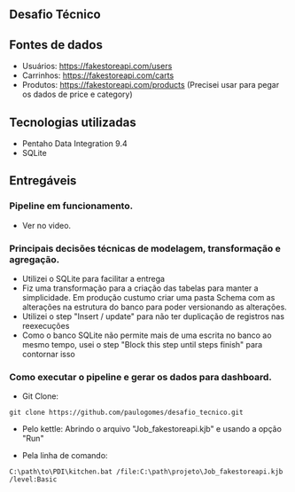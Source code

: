 ## Desafio Técnico


## Fontes de dados

* Usuários: https://fakestoreapi.com/users
* Carrinhos: https://fakestoreapi.com/carts
* Produtos: https://fakestoreapi.com/products (Precisei usar para pegar os dados de price e category)

## Tecnologias utilizadas

* Pentaho Data Integration 9.4
* SQLite

## Entregáveis

### Pipeline em funcionamento.

- Ver no video.

### Principais decisões técnicas de modelagem, transformação e agregação.

- Utilizei o SQLite para facilitar a entrega
- Fiz uma transformação para a criação das tabelas para manter a simplicidade. Em produção custumo criar uma pasta Schema com as alterações na estrutura do banco para poder versionando as alterações.
- Utilizei o step "Insert / update" para não ter duplicação de registros nas reexecuções
- Como o banco SQLite não permite mais de uma escrita no banco ao mesmo tempo, usei o step "Block this step until steps finish" para contornar isso

### Como executar o pipeline e gerar os dados para dashboard.

- Git Clone:
```console
git clone https://github.com/paulogomes/desafio_tecnico.git
```

- Pelo kettle:
    Abrindo o arquivo "Job_fakestoreapi.kjb" e usando a opção "Run"

- Pela linha de comando:

```console
C:\path\to\PDI\kitchen.bat /file:C:\path\projeto\Job_fakestoreapi.kjb /level:Basic
```